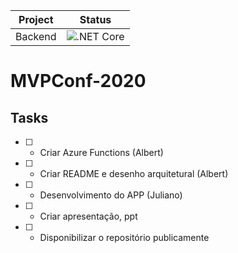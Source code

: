 |  Project  |  Status  |
|---|---|
| Backend | ![.NET Core](https://github.com/juucustodio/MVPConf-2020/workflows/.NET%20Core/badge.svg) |

# MVPConf-2020


## Tasks
- [ ] - Criar Azure Functions (Albert)
- [ ] - Criar README e desenho arquitetural (Albert)
- [ ] - Desenvolvimento do APP (Juliano)
- [ ] - Criar apresentação, ppt
- [ ] - Disponibilizar o repositório publicamente

